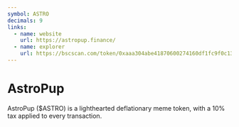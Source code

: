 ```yaml
---
symbol: ASTRO
decimals: 9
links:
  - name: website
    url: https://astropup.finance/
  - name: explorer
    url: https://bscscan.com/token/0xaaa304abe41870600274160df1fc9f0c136a13cc
---
```


# AstroPup

AstroPup ($ASTRO) is a lighthearted deflationary meme token, with a 10% tax applied to every transaction.
